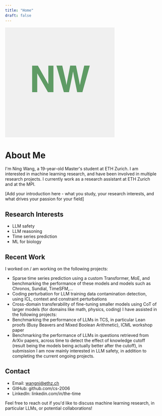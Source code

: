 ```yaml
---
title: "Home"
draft: false
---
```


<div id="about-me-photo">
<img src="/static/ning-photo.jpg" alt="Ning Wang">
</div>

# About Me

I'm Ning Wang, a 19-year-old Master's student at ETH Zurich.
I am interested in machine learning research, and have been involved in multiple research projects. I currently work as a research assistant at ETH Zurich and at the MPI. 

[Add your introduction here - what you study, your research interests, and what drives your passion for your field]

## Research Interests

- LLM safety
- LLM reasoning
- Time series prediction
- ML for biology

## Recent Work

I worked on / am working on the following projects:
- Sparse time series prediction using a custom Transformer, MoE, and benchmarking the performance of these models and models such as Chronos, Sundial, TimeSFM,...
- Coding perturbation for LLM training data contamination detection, using ICL, context and constraint perturbations
- Cross-domain transferability of fine-tuning smaller models using CoT of larger models (for domains like math, physics, coding)
I have assisted in the following projects:
- Benchmarking the performance of LLMs in TCS, in particular Lean proofs (Busy Beavers and Mixed Boolean Arithmetic), ICML workshop paper
- Benchmarking the performance of LLMs in questions retrieved from ArXiv papers, across time to detect the effect of knowledge cutoff (result being the models being actually better after the cutoff), in submission
I am now mainly interested in LLM safety, in addition to completing the current ongoing projects. 

## Contact

- Email: wangni@ethz.ch
- GitHub: github.com/cs-2006
- LinkedIn: linkedin.com/in/the-time

Feel free to reach out if you'd like to discuss machine learning research, in particular LLMs, or potential collaborations!
